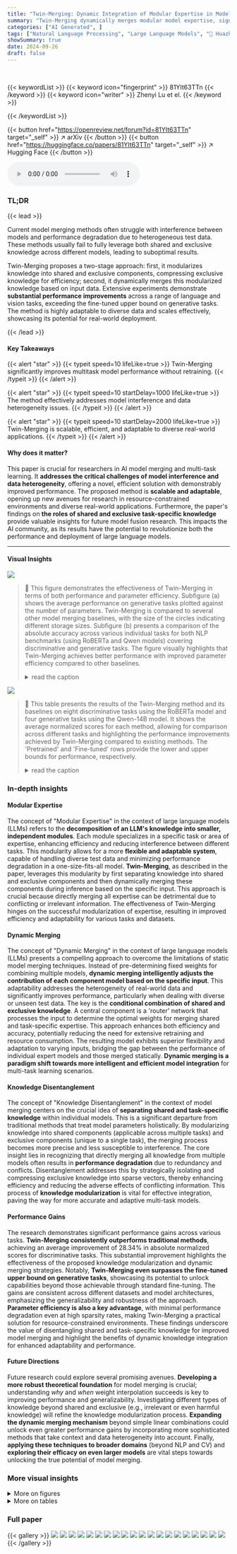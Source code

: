 ```yaml
---
title: "Twin-Merging: Dynamic Integration of Modular Expertise in Model Merging"
summary: "Twin-Merging dynamically merges modular model expertise, significantly improving multitask performance without retraining, and adapting to diverse data."
categories: ["AI Generated", ]
tags: ["Natural Language Processing", "Large Language Models", "🏢 Huazhong University of Science and Technology",]
showSummary: true
date: 2024-09-26
draft: false
---
```


<br>

{{< keywordList >}}
{{< keyword icon="fingerprint" >}} 81YIt63TTn {{< /keyword >}}
{{< keyword icon="writer" >}} Zhenyi Lu et el. {{< /keyword >}}
 
{{< /keywordList >}}

{{< button href="https://openreview.net/forum?id=81YIt63TTn" target="_self" >}}
↗ arXiv
{{< /button >}}
{{< button href="https://huggingface.co/papers/81YIt63TTn" target="_self" >}}
↗ Hugging Face
{{< /button >}}



<audio controls>
    <source src="https://ai-paper-reviewer.com/81YIt63TTn/podcast.wav" type="audio/wav">
    Your browser does not support the audio element.
</audio>


### TL;DR


{{< lead >}}

Current model merging methods often struggle with interference between models and performance degradation due to heterogeneous test data.  These methods usually fail to fully leverage both shared and exclusive knowledge across different models, leading to suboptimal results. 

Twin-Merging proposes a two-stage approach: first, it modularizes knowledge into shared and exclusive components, compressing exclusive knowledge for efficiency; second, it dynamically merges this modularized knowledge based on input data.  Extensive experiments demonstrate **substantial performance improvements** across a range of language and vision tasks, exceeding the fine-tuned upper bound on generative tasks.  The method is highly adaptable to diverse data and scales effectively, showcasing its potential for real-world deployment.

{{< /lead >}}


#### Key Takeaways

{{< alert "star" >}}
{{< typeit speed=10 lifeLike=true >}} Twin-Merging significantly improves multitask model performance without retraining. {{< /typeit >}}
{{< /alert >}}

{{< alert "star" >}}
{{< typeit speed=10 startDelay=1000 lifeLike=true >}} The method effectively addresses model interference and data heterogeneity issues. {{< /typeit >}}
{{< /alert >}}

{{< alert "star" >}}
{{< typeit speed=10 startDelay=2000 lifeLike=true >}} Twin-Merging is scalable, efficient, and adaptable to diverse real-world applications. {{< /typeit >}}
{{< /alert >}}

#### Why does it matter?
This paper is crucial for researchers in AI model merging and multi-task learning.  It **addresses the critical challenges of model interference and data heterogeneity**, offering a novel, efficient solution with demonstrably improved performance.  The proposed method is **scalable and adaptable**, opening up new avenues for research in resource-constrained environments and diverse real-world applications.  Furthermore, the paper's findings on **the roles of shared and exclusive task-specific knowledge** provide valuable insights for future model fusion research. This impacts the AI community, as its results have the potential to revolutionize both the performance and deployment of large language models.

------
#### Visual Insights



![](https://ai-paper-reviewer.com/81YIt63TTn/figures_2_1.jpg)

> 🔼 This figure demonstrates the effectiveness of Twin-Merging in terms of both performance and parameter efficiency. Subfigure (a) shows the average performance on generative tasks plotted against the number of parameters.  Twin-Merging is compared to several other model merging baselines, with the size of the circles indicating different storage sizes. Subfigure (b) presents a comparison of the absolute accuracy across various individual tasks for both NLP benchmarks (using RoBERTa and Qwen models) covering discriminative and generative tasks. The figure visually highlights that Twin-Merging achieves better performance with improved parameter efficiency compared to other baselines.
> <details>
> <summary>read the caption</summary>
> Figure 2: The effectiveness of Twin-Merging in terms of performance and parameter-efficiency.
> </details>





![](https://ai-paper-reviewer.com/81YIt63TTn/tables_1_1.jpg)

> 🔼 This table presents the results of the Twin-Merging method and its baselines on eight discriminative tasks using the RoBERTa model and four generative tasks using the Qwen-14B model.  It shows the average normalized scores for each method, allowing for comparison across different tasks and highlighting the performance improvements achieved by Twin-Merging compared to existing methods. The 'Pretrained' and 'Fine-tuned' rows provide the lower and upper bounds for performance, respectively.
> <details>
> <summary>read the caption</summary>
> Table 2: Performance on 8 Discriminative Tasks (ROBERTa) and 4 Generative Tasks (Qwen-14B)
> </details>





### In-depth insights


#### Modular Expertise
The concept of "Modular Expertise" in the context of large language models (LLMs) refers to the **decomposition of an LLM's knowledge into smaller, independent modules**. Each module specializes in a specific task or area of expertise, enhancing efficiency and reducing interference between different tasks. This modularity allows for a more **flexible and adaptable system**, capable of handling diverse test data and minimizing performance degradation in a one-size-fits-all model.  **Twin-Merging**, as described in the paper, leverages this modularity by first separating knowledge into shared and exclusive components and then dynamically merging these components during inference based on the specific input. This approach is crucial because directly merging all expertise can be detrimental due to conflicting or irrelevant information. The effectiveness of Twin-Merging hinges on the successful modularization of expertise, resulting in improved efficiency and adaptability for various tasks and datasets.

#### Dynamic Merging
The concept of "Dynamic Merging" in the context of large language models (LLMs) presents a compelling approach to overcome the limitations of static model merging techniques.  Instead of pre-determining fixed weights for combining multiple models, **dynamic merging intelligently adjusts the contribution of each component model based on the specific input**. This adaptability addresses the heterogeneity of real-world data and significantly improves performance, particularly when dealing with diverse or unseen test data.  The key is the **conditional combination of shared and exclusive knowledge**. A central component is a 'router' network that processes the input to determine the optimal weights for merging shared and task-specific expertise.  This approach enhances both efficiency and accuracy, potentially reducing the need for extensive retraining and resource consumption.  The resulting model exhibits superior flexibility and adaptation to varying inputs, bridging the gap between the performance of individual expert models and those merged statically.  **Dynamic merging is a paradigm shift towards more intelligent and efficient model integration** for multi-task learning scenarios.

#### Knowledge Disentanglement
The concept of "Knowledge Disentanglement" in the context of model merging centers on the crucial idea of **separating shared and task-specific knowledge** within individual models.  This is a significant departure from traditional methods that treat model parameters holistically.  By modularizing knowledge into shared components (applicable across multiple tasks) and exclusive components (unique to a single task), the merging process becomes more precise and less susceptible to interference.  The core insight lies in recognizing that directly merging all knowledge from multiple models often results in **performance degradation** due to redundancy and conflicts.  Disentanglement addresses this by strategically isolating and compressing exclusive knowledge into sparse vectors, thereby enhancing efficiency and reducing the adverse effects of conflicting information. This process of **knowledge modularization** is vital for effective integration, paving the way for more accurate and adaptive multi-task models.

#### Performance Gains
The research demonstrates significant performance gains across various tasks.  **Twin-Merging consistently outperforms traditional methods**, achieving an average improvement of 28.34% in absolute normalized scores for discriminative tasks.  This substantial improvement highlights the effectiveness of the proposed knowledge modularization and dynamic merging strategies. Notably, **Twin-Merging even surpasses the fine-tuned upper bound on generative tasks**, showcasing its potential to unlock capabilities beyond those achievable through standard fine-tuning. The gains are consistent across different datasets and model architectures, emphasizing the generalizability and robustness of the approach. **Parameter efficiency is also a key advantage**, with minimal performance degradation even at high sparsity rates, making Twin-Merging a practical solution for resource-constrained environments.  These findings underscore the value of disentangling shared and task-specific knowledge for improved model merging and highlight the benefits of dynamic knowledge integration for enhanced adaptability and performance.

#### Future Directions
Future research could explore several promising avenues.  **Developing a more robust theoretical foundation** for model merging is crucial; understanding *why* and *when* weight interpolation succeeds is key to improving performance and generalizability.  Investigating different types of knowledge beyond shared and exclusive (e.g., irrelevant or even harmful knowledge) will refine the knowledge modularization process.  **Expanding the dynamic merging mechanism** beyond simple linear combinations could unlock even greater performance gains by incorporating more sophisticated methods that take context and data heterogeneity into account.  Finally, **applying these techniques to broader domains** (beyond NLP and CV) and **exploring their efficacy on even larger models** are vital steps towards unlocking the true potential of model merging.


### More visual insights

<details>
<summary>More on figures
</summary>


![](https://ai-paper-reviewer.com/81YIt63TTn/figures_3_1.jpg)

> 🔼 This figure shows two graphs illustrating the effects of different ratios of shared and exclusive knowledge on model merging performance. The top graph demonstrates the impact of shared knowledge by varying fine-tuned epochs. As the number of epochs increases, shared knowledge decreases, leading to a drop in merging performance despite good performance on individual tasks. This highlights the importance of shared knowledge in successful model merging. The bottom graph explores the impact of exclusive knowledge by varying the sparsity of task-specific weights when merging a single task-specific model. Even with high sparsity (99%), the single-merged model outperforms multi-model merging, showcasing the contribution of exclusive knowledge. These findings suggest that both shared and exclusive knowledge are crucial, but excessive exclusive knowledge can hinder merging performance.
> <details>
> <summary>read the caption</summary>
> Figure 3: The impact of different ratios of shared knowledge and exclusive knowledge.
> </details>



![](https://ai-paper-reviewer.com/81YIt63TTn/figures_8_1.jpg)

> 🔼 This figure shows two graphs. The left graph displays the average normalized accuracy against the number of tasks for different model merging methods.  It demonstrates that Twin-Merging significantly outperforms other methods, maintaining high accuracy even as the number of tasks increases, while other methods' accuracy significantly decreases. The right graph illustrates the trade-off between storage size and performance.  It shows that while maintaining individual task-specific models offers high performance but demands excessive storage, Twin-Merging effectively balances performance and storage efficiency by leveraging shared experts and compression techniques. 
> <details>
> <summary>read the caption</summary>
> Figure 4: Averaged normalized accuracy vs. the number of tasks for various benchmarks. Twin-Merging maintains performance regardless of task number and compresses the fine-tuned checkpoints.
> </details>



![](https://ai-paper-reviewer.com/81YIt63TTn/figures_8_2.jpg)

> 🔼 This figure visualizes the routing decisions made by the Twin-Merging model's router for different tasks.  The left panel shows the weight assigned to each expert (represented by different colors) for the QNLI task, demonstrating how the router dynamically combines knowledge from different experts based on the input. The right panel shows the weights for four generative tasks (MMLU, TruthfulQA, BBQ, CNN-DailyMail), highlighting how the router adapts its weighting scheme according to the task.  The weights are normalized using softmax.
> <details>
> <summary>read the caption</summary>
> Figure 5: Twin-Merging routing decisions of the experts for various tasks.
> </details>



![](https://ai-paper-reviewer.com/81YIt63TTn/figures_9_1.jpg)

> 🔼 This figure shows the results of experiments on the impact of different sparsity rates and techniques on the performance of Twin-Merging on the GLUE benchmark. The left panel shows a line graph plotting the average score against the sparsity rate for Twin-Merging with a shared expert (red dashed line) and a fine-tuned model (black dashed line). It shows that performance is relatively stable until around 90% sparsity, after which performance drops significantly.  The right panel shows a bar graph comparing the average scores for different sparsity rates across three different sparsification techniques: Magnitude, Bernoulli, and SVD. It shows that SVD generally outperforms the other two techniques.
> <details>
> <summary>read the caption</summary>
> Figure 6: Twin-Merging performance vs. different sparsity levels and techniques for GLUE
> </details>



![](https://ai-paper-reviewer.com/81YIt63TTn/figures_17_1.jpg)

> 🔼 This figure visualizes the performance of Task Arithmetic on eight GLUE tasks by varying the weights of COLA and SST-2 experts.  It shows how different combinations of these two experts impact performance on each task, highlighting areas where combining expertise is beneficial (blue) and detrimental (red). The visualization helps illustrate the complex interactions between different models and the challenges of finding optimal weights for model merging.
> <details>
> <summary>read the caption</summary>
> Figure 7: The visualizations show normalized performance across eight GLUE tasks, highlighting the impact of combining expertise from the COLA and SST-2 domains (expert indicated by red vectors) through Task Arithmetic. Performance scores are normalized, with the unmerged pretrained model set to zero and other results scaled to the [-1,1] range. The x-axis (COLA) and y-axis (ysst-2) represent the merging weights for COLA and SST-2 expertise. Blue regions indicate improved performance over the pretrained model, while red regions indicate deterioration.
> </details>



</details>




<details>
<summary>More on tables
</summary>


![](https://ai-paper-reviewer.com/81YIt63TTn/tables_3_1.jpg)
> 🔼 This table presents the results of two experiments designed to isolate the impact of parameter interference on model merging performance.  The first experiment compared the performance of merging models trained on non-overlapping tasks (i.e., tasks with no shared parameters) versus fine-tuned individual models.  The second experiment compared the performance of merging models trained on similar tasks to the performance of fine-tuned individual models.  The results demonstrate that even without parameter interference, merging models still leads to performance degradation, indicating that other factors besides parameter interference are at play.
> <details>
> <summary>read the caption</summary>
> Table 1: Merging without parameter interference and merging between similar tasks both cause performance degradation (Notice: these two experiments use different datasets).
> </details>

![](https://ai-paper-reviewer.com/81YIt63TTn/tables_4_1.jpg)
> 🔼 This table presents the performance comparison of different model merging methods on 8 discriminative tasks using the RoBERTa model and 4 generative tasks using the Qwen-14B model.  It includes the performance of pretrained and fine-tuned models as baselines, and several other merging methods such as weight averaging, task arithmetic, Ties-Merging, and DARE.  The results are shown in terms of the average normalized score, which is calculated by normalizing the scores of each task to the fine-tuned model's performance on that task.
> <details>
> <summary>read the caption</summary>
> Table 2: Performance on 8 Discriminative Tasks (ROBERTa) and 4 Generative Tasks (Qwen-14B)
> </details>

![](https://ai-paper-reviewer.com/81YIt63TTn/tables_5_1.jpg)
> 🔼 This table presents the performance comparison of different model merging methods on 8 discriminative tasks using the RoBERTa model and 4 generative tasks using the Qwen-14B model.  The results are presented as average normalized scores, with the fine-tuned model performance serving as the upper bound (100.00) and the pre-trained model as the lower bound. The table highlights the performance improvement achieved by Twin-Merging compared to other merging methods.
> <details>
> <summary>read the caption</summary>
> Table 2: Performance on 8 Discriminative Tasks (ROBERTa) and 4 Generative Tasks (Qwen-14B)
> </details>

![](https://ai-paper-reviewer.com/81YIt63TTn/tables_6_1.jpg)
> 🔼 This table presents the results of experiments conducted on eight computer vision (CV) tasks using the ViT-B/32 model. It compares the average normalized score, additional time cost, and VRAM usage of various model merging methods, including the proposed Twin-Merging method, against baselines such as pretrained, fine-tuned, Weight Averaging, Task Arithmetic, Ties-Merging, AdaMerging, and Surgery.  The results showcase the performance and efficiency gains of Twin-Merging compared to other methods.
> <details>
> <summary>read the caption</summary>
> Table 3: Performance and Cost on 8 CV Tasks (ViT-B/32)
> </details>

![](https://ai-paper-reviewer.com/81YIt63TTn/tables_6_2.jpg)
> 🔼 This table presents the results of experiments conducted to evaluate the scalability of the Twin-Merging method using a larger language model with 72 billion parameters.  It shows the performance of the pretrained model, the fine-tuned model, Task Arithmetic, and Twin Merging on two tasks: TruthfulQA and BBQ.  The results demonstrate the effectiveness of Twin-Merging in handling larger models, maintaining strong performance.
> <details>
> <summary>read the caption</summary>
> Table 4: Our method scalability (72B)
> </details>

![](https://ai-paper-reviewer.com/81YIt63TTn/tables_6_3.jpg)
> 🔼 This table presents the results of experiments conducted on unseen tasks, evaluating the performance of different model merging methods.  The results are un-normalized because the corresponding expert models for these unseen tasks were not available. The table shows the average un-normalized scores for different methods on the QNLI+MNLI+RTE and MMLU benchmarks.  The results demonstrate the generalization capabilities of the Twin-Merging method even in situations where the task-specific knowledge is limited.
> <details>
> <summary>read the caption</summary>
> Table 5: Performance (un-normalized²) on unseen tasks
> </details>

![](https://ai-paper-reviewer.com/81YIt63TTn/tables_7_1.jpg)
> 🔼 This table presents the results of ablation studies conducted on the Twin-Merging method. It shows the impact of different components of the method on the overall performance. By removing components like the dynamic experts or the shared expert, or by directly applying dynamic merging to a pre-trained model, the performance decreases significantly. This highlights the importance of all components of Twin-Merging in achieving its high performance. The results are reported for both RoBERTa and Qwen models, demonstrating that the observations hold across different model architectures.
> <details>
> <summary>read the caption</summary>
> Table 6: Ablation study of Twin-Merging
> </details>

![](https://ai-paper-reviewer.com/81YIt63TTn/tables_9_1.jpg)
> 🔼 This table compares the compute-performance tradeoff of three different methods for generative tasks: Multi-Task Learning, Model Merging, and Twin-Merging. It shows the number of training tokens used, the training cost (in terms of time), the inference cost (per 1000 items), and the performance achieved by each method.  Twin-Merging demonstrates a significant performance improvement with minimal training cost and a slightly increased inference time compared to Multi-Task Learning and Model Merging.
> <details>
> <summary>read the caption</summary>
> Table 7: Compute-performance tradeoff in the generative benchmark.
> </details>

![](https://ai-paper-reviewer.com/81YIt63TTn/tables_20_1.jpg)
> 🔼 This table presents the results of different model merging methods on 8 discriminative tasks using the RoBERTa model and 4 generative tasks using the Qwen-14B model.  It shows the average normalized scores for each method, along with the scores for the pretrained and fine-tuned models as a baseline for comparison.  The average normalized score is calculated as the average of the normalized scores across all tasks, allowing for comparison across different tasks with potentially different scoring scales.
> <details>
> <summary>read the caption</summary>
> Table 2: Performance on 8 Discriminative Tasks (ROBERTa) and 4 Generative Tasks (Qwen-14B)
> </details>

![](https://ai-paper-reviewer.com/81YIt63TTn/tables_21_1.jpg)
> 🔼 This table presents a detailed comparison of the performance of various model merging methods across four generative tasks: MMLU, TruthfulQA, BBQ, and CNN-DailyMail.  The average normalized scores are shown, with bold values indicating the best performance for each task and underlined values indicating the second-best performance. The table offers a more granular view of the results presented in Table 2, providing a deeper understanding of the relative strengths and weaknesses of different methods on different tasks.
> <details>
> <summary>read the caption</summary>
> Table 9: The detail statistics of different merging performance on 4 generative tasks. Bold numbers indicate the best-averaging performance across different model merging methods. Underlines indicate the second best performance of each task across different model merging methods.
> </details>

![](https://ai-paper-reviewer.com/81YIt63TTn/tables_21_2.jpg)
> 🔼 This table presents the average performance and inference time of two model merging methods, namely Task-Arithmetic and Twin-Merging, when using the LLaMA-7B model.  It shows that Twin Merging achieves significantly higher average performance (88.18) compared to Task-Arithmetic (69.89), while only having a marginal increase in inference time (198s vs 186s). This highlights the effectiveness of Twin Merging in improving multi-task performance without a significant computational overhead.
> <details>
> <summary>read the caption</summary>
> Table 10: Performance of LLaMA-7B
> </details>

![](https://ai-paper-reviewer.com/81YIt63TTn/tables_21_3.jpg)
> 🔼 This table demonstrates the effectiveness of integrating Twin-Merging with other existing model merging methods. It shows that combining Twin-Merging with Weight Average, Task-Arithmetic, or Ties-Merging leads to significant performance improvements on both RoBERTa and Qwen models, indicating that Twin-Merging is a versatile method that can be combined with other techniques to further enhance model merging performance.
> <details>
> <summary>read the caption</summary>
> Table 11: Our method extensibility to other model merging methods
> </details>

![](https://ai-paper-reviewer.com/81YIt63TTn/tables_23_1.jpg)
> 🔼 This table shows the average normalized scores and inference times for three different model merging methods: Task-Arithmetic, Twin-Merging, and a group-wise variant of Twin-Merging. The group-wise variant is a modification of Twin-Merging that processes data in groups rather than individually, aiming for improved inference efficiency.  The results indicate a tradeoff between accuracy and speed. While Twin-Merging achieves the highest accuracy, the group-wise variant offers a faster inference time, albeit with a slight reduction in accuracy compared to the standard Twin-Merging.
> <details>
> <summary>read the caption</summary>
> Table 12: Performance of group-wise variant.
> </details>

</details>




### Full paper

{{< gallery >}}
<img src="https://ai-paper-reviewer.com/81YIt63TTn/1.png" class="grid-w50 md:grid-w33 xl:grid-w25" />
<img src="https://ai-paper-reviewer.com/81YIt63TTn/2.png" class="grid-w50 md:grid-w33 xl:grid-w25" />
<img src="https://ai-paper-reviewer.com/81YIt63TTn/3.png" class="grid-w50 md:grid-w33 xl:grid-w25" />
<img src="https://ai-paper-reviewer.com/81YIt63TTn/4.png" class="grid-w50 md:grid-w33 xl:grid-w25" />
<img src="https://ai-paper-reviewer.com/81YIt63TTn/5.png" class="grid-w50 md:grid-w33 xl:grid-w25" />
<img src="https://ai-paper-reviewer.com/81YIt63TTn/6.png" class="grid-w50 md:grid-w33 xl:grid-w25" />
<img src="https://ai-paper-reviewer.com/81YIt63TTn/7.png" class="grid-w50 md:grid-w33 xl:grid-w25" />
<img src="https://ai-paper-reviewer.com/81YIt63TTn/8.png" class="grid-w50 md:grid-w33 xl:grid-w25" />
<img src="https://ai-paper-reviewer.com/81YIt63TTn/9.png" class="grid-w50 md:grid-w33 xl:grid-w25" />
<img src="https://ai-paper-reviewer.com/81YIt63TTn/10.png" class="grid-w50 md:grid-w33 xl:grid-w25" />
<img src="https://ai-paper-reviewer.com/81YIt63TTn/11.png" class="grid-w50 md:grid-w33 xl:grid-w25" />
<img src="https://ai-paper-reviewer.com/81YIt63TTn/12.png" class="grid-w50 md:grid-w33 xl:grid-w25" />
<img src="https://ai-paper-reviewer.com/81YIt63TTn/13.png" class="grid-w50 md:grid-w33 xl:grid-w25" />
<img src="https://ai-paper-reviewer.com/81YIt63TTn/14.png" class="grid-w50 md:grid-w33 xl:grid-w25" />
<img src="https://ai-paper-reviewer.com/81YIt63TTn/15.png" class="grid-w50 md:grid-w33 xl:grid-w25" />
<img src="https://ai-paper-reviewer.com/81YIt63TTn/16.png" class="grid-w50 md:grid-w33 xl:grid-w25" />
<img src="https://ai-paper-reviewer.com/81YIt63TTn/17.png" class="grid-w50 md:grid-w33 xl:grid-w25" />
<img src="https://ai-paper-reviewer.com/81YIt63TTn/18.png" class="grid-w50 md:grid-w33 xl:grid-w25" />
<img src="https://ai-paper-reviewer.com/81YIt63TTn/19.png" class="grid-w50 md:grid-w33 xl:grid-w25" />
<img src="https://ai-paper-reviewer.com/81YIt63TTn/20.png" class="grid-w50 md:grid-w33 xl:grid-w25" />
{{< /gallery >}}